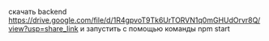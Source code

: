 скачать backend https://drive.google.com/file/d/1R4gpvoT9Tk6UrTORVN1q0mGHUdOrvr8Q/view?usp=share_link и запустить с помощью команды npm start
